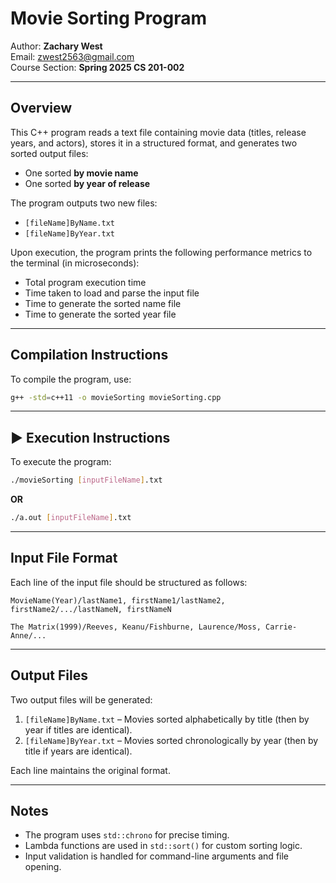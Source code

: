 # Movie Sorting Program

Author: **Zachary West**  
Email: [zwest2563@gmail.com](mailto:zwest2563@gmail.com)  
Course Section: **Spring 2025 CS 201-002**  

---

## Overview

This C++ program reads a text file containing movie data (titles, release years, and actors), stores it in a structured format, and generates two sorted output files:

- One sorted **by movie name**
- One sorted **by year of release**

The program outputs two new files:
- `[fileName]ByName.txt`
- `[fileName]ByYear.txt`
    
Upon execution, the program prints the following performance metrics to the terminal (in microseconds):
- Total program execution time
- Time taken to load and parse the input file
- Time to generate the sorted name file
- Time to generate the sorted year file

---

## Compilation Instructions

To compile the program, use:

```bash
g++ -std=c++11 -o movieSorting movieSorting.cpp
```

---

## ▶️ Execution Instructions

To execute the program:

```bash
./movieSorting [inputFileName].txt
```
**OR**
```bash
./a.out [inputFileName].txt
```

---

## Input File Format

Each line of the input file should be structured as follows:

```
MovieName(Year)/lastName1, firstName1/lastName2, firstName2/.../lastNameN, firstNameN

The Matrix(1999)/Reeves, Keanu/Fishburne, Laurence/Moss, Carrie-Anne/...
```

---

## Output Files

Two output files will be generated:

1. `[fileName]ByName.txt` – Movies sorted alphabetically by title (then by year if titles are identical).
2. `[fileName]ByYear.txt` – Movies sorted chronologically by year (then by title if years are identical).

Each line maintains the original format.

---


## Notes

- The program uses `std::chrono` for precise timing.
- Lambda functions are used in `std::sort()` for custom sorting logic.
- Input validation is handled for command-line arguments and file opening.
